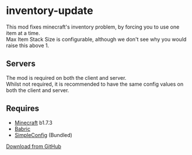 # inventory-update
This mod fixes minecraft's inventory problem, by forcing you to use one item at a time.  
Max Item Stack Size is configurable, although we don't see why you would raise this above 1.  

## Servers
The mod is required on both the client and server.  
Whilst not required, it is recommended to have the same config values on both the client and server.  

## Requires
- [Minecraft](https://minecraft.net) b1.7.3  
- [Babric](https://babric.github.io/)  
- [SimpleConfig](https://github.com/MCLegoMan/fabric-simplelibs) (Bundled)  

[Download from GitHub](https://github.com/MCLegoMan/inventory-update/releases/latest)  
